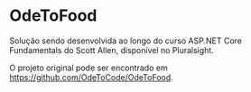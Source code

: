# OdeToFood
Solução sendo desenvolvida ao longo do curso ASP.NET Core Fundamentals do Scott Allen, disponível no Pluralsight.

O projeto original pode ser encontrado em https://github.com/OdeToCode/OdeToFood.
